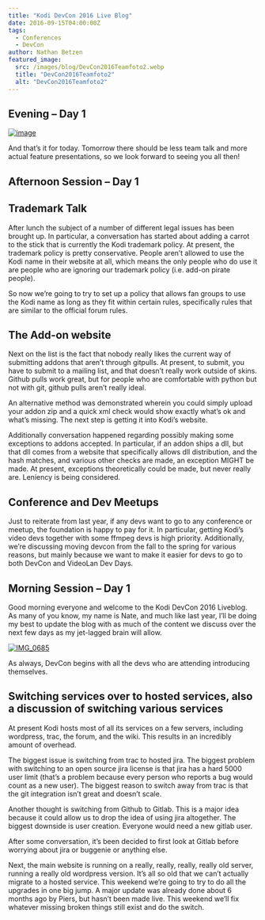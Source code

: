 ```yaml
---
title: "Kodi DevCon 2016 Live Blog"
date: 2016-09-15T04:00:00Z
tags:
  - Conferences
  - DevCon
author: Nathan Betzen
featured_image:
  src: /images/blog/DevCon2016Teamfoto2.webp
  title: "DevCon2016Teamfoto2"
  alt: "DevCon2016Teamfoto2"
---
```


## Evening – Day 1

[![image](/images/blog/image-800x402.jpeg)](/images/blog/image.jpeg)

And that’s it for today. Tomorrow there should be less team talk and more actual feature presentations, so we look forward to seeing you all then!

## Afternoon Session – Day 1

## Trademark Talk

After lunch the subject of a number of different legal issues has been brought up. In particular, a conversation has started about adding a carrot to the stick that is currently the Kodi trademark policy. At present, the trademark policy is pretty conservative. People aren’t allowed to use the Kodi name in their website at all, which means the only people who do use it are people who are ignoring our trademark policy (i.e. add-on pirate people).

So now we’re going to try to set up a policy that allows fan groups to use the Kodi name as long as they fit within certain rules, specifically rules that are similar to the official forum rules.

## The Add-on website

Next on the list is the fact that nobody really likes the current way of submitting addons that aren’t through gitpulls. At present, to submit, you have to submit to a mailing list, and that doesn’t really work outside of skins. Github pulls work great, but for people who are comfortable with python but not with git, github pulls aren’t really ideal.

An alternative method was demonstrated wherein you could simply upload your addon zip and a quick xml check would show exactly what’s ok and what’s missing. The next step is getting it into Kodi’s website.

Additionally conversation happened regarding possibly making some exceptions to addons accepted. In particular, if an addon ships a dll, but that dll comes from a website that specifically allows dll distribution, and the hash matches, and various other checks are made, an exception MIGHT be made. At present, exceptions theoretically could be made, but never really are. Leniency is being considered.

## Conference and Dev Meetups

Just to reiterate from last year, if any devs want to go to any conference or meetup, the foundation is happy to pay for it. In particular, getting Kodi’s video devs together with some ffmpeg devs is high priority. Additionally, we’re discussing moving devcon from the fall to the spring for various reasons, but mainly because we want to make it easier for devs to go to both DevCon and VideoLan Dev Days.

## Morning Session – Day 1

Good morning everyone and welcome to the Kodi DevCon 2016 Liveblog. As many of you know, my name is Nate, and much like last year, I’ll be doing my best to update the blog with as much of the content we discuss over the next few days as my jet-lagged brain will allow.

[![IMG_0685](/images/blog/IMG_0685-800x600.webp)](/images/blog/IMG_0685.webp)

As always, DevCon begins with all the devs who are attending introducing themselves.

## Switching services over to hosted services, also a discussion of switching various services

At present Kodi hosts most of all its services on a few servers, including wordpress, trac, the forum, and the wiki. This results in an incredibly amount of overhead.

The biggest issue is switching from trac to hosted jira. The biggest problem with switching to an open source jira license is that jira has a hard 5000 user limit (that’s a problem because every person who reports a bug would count as a new user). The biggest reason to switch away from trac is that the git integration isn’t great and doesn’t scale.

Another thought is switching from Github to Gitlab. This is a major idea because it could allow us to drop the idea of using jira altogether. The biggest downside is user creation. Everyone would need a new gitlab user.

After some conversation, it’s been decided to first look at Gitlab before worrying about jira or buggenie or anything else.

Next, the main website is running on a really, really, really, really old server, running a really old wordpress version. It’s all so old that we can’t actually migrate to a hosted service. This weekend we’re going to try to do all the upgrades in one big jump. A major update was already done about 6 months ago by Piers, but hasn’t been made live. This weekend we’ll fix whatever missing broken things still exist and do the switch.
